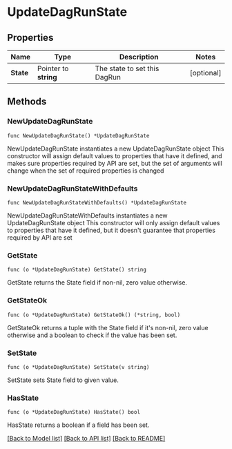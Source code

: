 <!--
 Licensed to the Apache Software Foundation (ASF) under one
 or more contributor license agreements.  See the NOTICE file
 distributed with this work for additional information
 regarding copyright ownership.  The ASF licenses this file
 to you under the Apache License, Version 2.0 (the
 "License"); you may not use this file except in compliance
 with the License.  You may obtain a copy of the License at

   http://www.apache.org/licenses/LICENSE-2.0

 Unless required by applicable law or agreed to in writing,
 software distributed under the License is distributed on an
 "AS IS" BASIS, WITHOUT WARRANTIES OR CONDITIONS OF ANY
 KIND, either express or implied.  See the License for the
 specific language governing permissions and limitations
 under the License.
 -->

# UpdateDagRunState

## Properties

Name | Type | Description | Notes
------------ | ------------- | ------------- | -------------
**State** | Pointer to **string** | The state to set this DagRun | [optional] 

## Methods

### NewUpdateDagRunState

`func NewUpdateDagRunState() *UpdateDagRunState`

NewUpdateDagRunState instantiates a new UpdateDagRunState object
This constructor will assign default values to properties that have it defined,
and makes sure properties required by API are set, but the set of arguments
will change when the set of required properties is changed

### NewUpdateDagRunStateWithDefaults

`func NewUpdateDagRunStateWithDefaults() *UpdateDagRunState`

NewUpdateDagRunStateWithDefaults instantiates a new UpdateDagRunState object
This constructor will only assign default values to properties that have it defined,
but it doesn't guarantee that properties required by API are set

### GetState

`func (o *UpdateDagRunState) GetState() string`

GetState returns the State field if non-nil, zero value otherwise.

### GetStateOk

`func (o *UpdateDagRunState) GetStateOk() (*string, bool)`

GetStateOk returns a tuple with the State field if it's non-nil, zero value otherwise
and a boolean to check if the value has been set.

### SetState

`func (o *UpdateDagRunState) SetState(v string)`

SetState sets State field to given value.

### HasState

`func (o *UpdateDagRunState) HasState() bool`

HasState returns a boolean if a field has been set.


[[Back to Model list]](../README.md#documentation-for-models) [[Back to API list]](../README.md#documentation-for-api-endpoints) [[Back to README]](../README.md)


